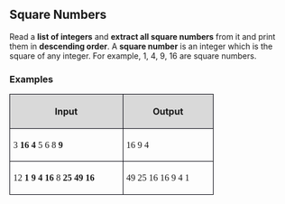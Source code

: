 <H2 LANG="bg-BG" CLASS="western"><SPAN LANG="en-US">Square
	Numbers</SPAN></H2>

<P STYLE="margin-top: 0.06in">Read a <B>list of integers</B> and
<B>extract all square numbers</B> from it and print them in
<B>descending order</B>. A <B>square number</B> is an integer which
is the square of any integer. For example, 1, 4, 9, 16 are square
numbers.</P>
<H3 CLASS="western">Examples</H3>
<TABLE WIDTH=353 CELLPADDING=4 CELLSPACING=0>
	<COL WIDTH=188>
	<COL WIDTH=148>
	<TR VALIGN=TOP>
		<TD WIDTH=188 BGCOLOR="#d9d9d9" STYLE="border: 1px solid #00000a; padding-top: 0.04in; padding-bottom: 0.04in; padding-left: 0.06in; padding-right: 0.06in">
			<P ALIGN=CENTER><B>Input</B></P>
		</TD>
		<TD WIDTH=148 BGCOLOR="#d9d9d9" STYLE="border: 1px solid #00000a; padding-top: 0.04in; padding-bottom: 0.04in; padding-left: 0.06in; padding-right: 0.06in">
			<P ALIGN=CENTER><B>Output</B></P>
		</TD>
	</TR>
	<TR>
		<TD WIDTH=188 STYLE="border: 1px solid #00000a; padding-top: 0.04in; padding-bottom: 0.04in; padding-left: 0.06in; padding-right: 0.06in">
			<P><FONT FACE="Consolas, serif">3 </FONT><FONT FACE="Consolas, serif"><B>16
			4</B></FONT><FONT FACE="Consolas, serif"> 5 6 8 </FONT><FONT FACE="Consolas, serif"><B>9</B></FONT><FONT FACE="Consolas, serif">
			</FONT>
			</P>
		</TD>
		<TD WIDTH=148 STYLE="border: 1px solid #00000a; padding-top: 0.04in; padding-bottom: 0.04in; padding-left: 0.06in; padding-right: 0.06in">
			<P><FONT FACE="Consolas, serif">16 9 4</FONT></P>
		</TD>
	</TR>
	<TR>
		<TD WIDTH=188 STYLE="border: 1px solid #00000a; padding-top: 0.04in; padding-bottom: 0.04in; padding-left: 0.06in; padding-right: 0.06in">
			<P><FONT FACE="Consolas, serif">12 </FONT><FONT FACE="Consolas, serif"><B>1
			9 4 16</B></FONT><FONT FACE="Consolas, serif"> 8 </FONT><FONT FACE="Consolas, serif"><B>25
			49 16</B></FONT></P>
		</TD>
		<TD WIDTH=148 STYLE="border: 1px solid #00000a; padding-top: 0.04in; padding-bottom: 0.04in; padding-left: 0.06in; padding-right: 0.06in">
			<P><FONT FACE="Consolas, serif">49 25 16 16 9 4 1</FONT></P>
		</TD>
	</TR>
</TABLE>